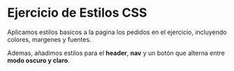 # Ejercicio de Estilos CSS  

Aplicamos estilos basicos a la pagina los pedidos en el ejercicio, incluyendo colores, margenes y fuentes. 

Ademas, añadimos estilos para el **header**, **nav** y un botón que alterna entre **modo oscuro y claro**.  

